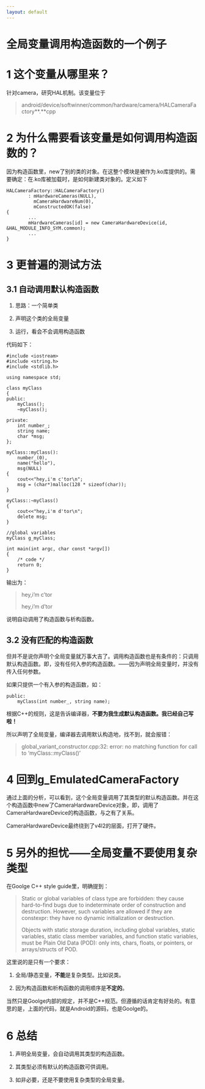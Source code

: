 ```yaml
---
layout: default
---
```


全局变量调用构造函数的一个例子
==============================

1 这个变量从哪里来？
==================

针对camera，研究HAL机制。该变量位于

> android/device/softwinner/common/hardware/camera/HALCameraFactory**.**cpp

2 为什么需要看该变量是如何调用构造函数的？
========================================

因为构造函数里，new了别的类的对象。在这整个模块是被作为.ko库提供的。需要确定：在.ko库被加载时，是如何新建类对象的。定义如下

    HALCameraFactory::HALCameraFactory()
            : mHardwareCameras(NULL),
              mCameraHardwareNum(0),
              mConstructedOK(false)
    {
            ...
            mHardwareCameras[id] = new CameraHardwareDevice(id, &HAL_MODULE_INFO_SYM.common);
            ...
    }

3 更普遍的测试方法
================

3.1 自动调用默认构造函数
--------------------

1.  思路：一个简单类

2.  声明这个类的全局变量

3.  运行，看会不会调用构造函数

代码如下：

    #include <iostream>
    #include <string.h>
    #include <stdlib.h>

    using namespace std;

    class myClass
    {
    public:
        myClass();
        ~myClass();

    private:
        int number_;
        string name;
        char *msg;
    };

    myClass::myClass():
        number_(0),
        name("hello"),
        msg(NULL)
    {
        cout<<"hey,i'm c'tor\n";
        msg = (char*)malloc(128 * sizeof(char));
    }

    myClass::~myClass()
    {
        cout<<"hey,i'm d'tor\n";
        delete msg;
    }

    //global variables 
    myClass g_myClass;

    int main(int argc, char const *argv[])
    {
        /* code */
        return 0;
    }

输出为：

> hey,i’m c’tor
>
> hey,i’m d’tor

说明自动调用了构造函数与析构函数。

3.2 没有匹配的构造函数
------------------

但并不是说你声明个全局变量就万事大吉了。调用构造函数也是有条件的：只调用默认构造函数。即，没有任何入参的构造函数。——因为声明全局变量时，并没有传入任何参数。

如果只提供一个有入参的构造函数，如：

    public:
        myClass(int number_, string name);

根据C++的规则，这是告诉编译器，**不要为我生成默认构造函数。我已经自己写啦！**

所以声明了全局变量，编译器去调用默认构造地，找不到，就会报错：

> global\_variant\_constructor.cpp:32: error: no matching function for call to ‘myClass::myClass()’

4 回到g\_EmulatedCameraFactory
============================

通过上面的分析，可以看到，这个全局变量调用了其类型的默认构造函数。并在这个构造函数中new了CameraHardwareDevice对象，即，调用了CameraHardwareDevice的构造函数，与之有了关系。

CameraHardwareDevice最终绕到了v4l2的层面，打开了硬件。

5 另外的担忧——全局变量不要使用复杂类型
====================================

在Goolge C++ style guide里，明确提到：

> Static or global variables of class type are forbidden: they cause hard-to-find bugs due to indeterminate order of construction and destruction. However, such variables are allowed if they are constexpr: they have no dynamic initialization or destruction.
>
> Objects with static storage duration, including global variables, static variables, static class member variables, and function static variables, must be Plain Old Data (POD): only ints, chars, floats, or pointers, or arrays/structs of POD.

这里说的是只有一个要求：

1.  全局/静态变量，**不能**是复杂类型。比如说类。

2.  因为构造函数和析构函数的调用顺序是**不定的**。

当然只是Goolge内部的规定，并不是C++规范。但遵循的话肯定有好处的。有意思的是，上面的代码，就是Android的源码，也是Goolge的。

6 总结
====

1.  声明全局变量，会自动调用其类型的构造函数。

2.  其类型必须有默认的构造函数可供调用。

3.  如非必要，还是不要使用复杂类型的全局变量。


